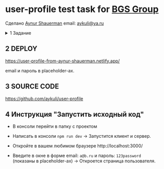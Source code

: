 # user-profile test task for [BGS Group](https://bgs-group.eu/)

Сделано [Aynur Shauerman](https://github.com/aykuli) email: aykuli@ya.ru

<details>
  <summary>1 Задание</summary>
Создать приложение Профиль пользователя.

Пользователь при запуске приложения видит форму авторизации, вводит логин-пароль, попадает на страницу своего профиля с данными: имя, имейл, фото.

Ответы всех запросов (авторизация, получение данных) имитируются (mock).

Требования

1. Использование vuejs

2. Использование nuxtjs

3. Использование vuetify (дизайн значения не имеет)

Результат

Ссылка на git-репозиторий, содержащий приложение, инструкции для его запуска
</details>

## 2 DEPLOY

https://user-profile-from-aynur-shauerman.netlify.app/

email и пароль в placeholder-ах.

## 3 SOURCE CODE

https://github.com/aykuli/user-profile

## 4 Инструкция "Запустить исходный код"

* В консоли перейти в папку с проектом
* Написать в консоли `npm run dev` -> Запустится клиент и сервер.

* Откройте в вашем любимом браузере http://localhost:3000/
* Введите в окне в форме email: `a@b.ru` и пароль: `123password` (показаны в placeholder-ах) -> Откроется страница пользователя.
